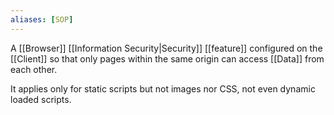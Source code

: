 ```yaml
---
aliases: [SOP]
---
```


A [[Browser]] [[Information Security|Security]] [[feature]] configured on the [[Client]] so that only pages within the same origin can access [[Data]] from each other.

It applies only for static scripts but not images nor CSS, not even dynamic loaded scripts.

